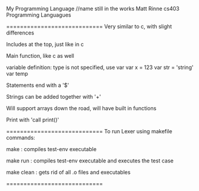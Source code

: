 My Programming Language     //name still in the works
Matt Rinne
cs403 Programming Languagues

============================
Very similar to c, with slight differences

Includes at the top, just like in c

Main function, like c as well

variable definition: type is not specified, use var
  var x = 123
  var str = 'string'
  var temp
  
Statements end with a '$'

Strings can be added together with '+'

Will support arrays down the road, will have built in functions

Print with 'call print()'

============================
To run Lexer using makefile commands:

  make : compiles test-env executable
  
  make run : compiles test-env executable and executes the test case
  
  make clean : gets rid of all .o files and executables
  
  
============================

